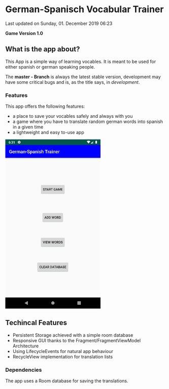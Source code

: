 # German-Spanisch Vocabular Trainer
Last updated on Sunday, 01. December 2019 06:23 
  
**Game Version 1.0**


## What is the app about?
This App is a simple way of learning vocables. It is meant to be used for either spanish or german speaking people.  

The **master - Branch** is always the latest stable version, development may have some critical bugs and is, as the title says, in *development*.


### Features
This app offers the following features:
- a place to save your vocables safely and always with you
- a game where you have to translate random german words into spanish in a given time
- a lightweight and easy to-use app

![Main Menu](pictures/main_menu.png)

## Techincal Features
- Persistent Storage achieved with a simple room database
- Responsive GUI thanks to the Fragment/FragmentViewModel Architecture
- Using LifecycleEvents for natural app behaviour
- RecycleView implementation for translation lists

### Dependencies
The app uses a Room database for saving the translations. 



